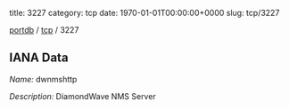 title: 3227
category: tcp
date: 1970-01-01T00:00:00+0000
slug: tcp/3227

[portdb](/) / [tcp](/category/tcp.html) / 3227


## IANA Data

_Name:_ dwnmshttp

_Description:_ DiamondWave NMS Server


